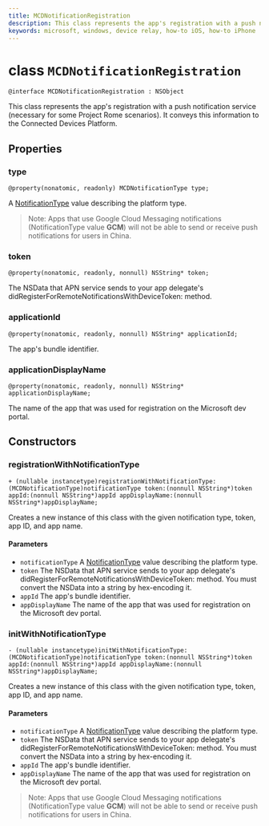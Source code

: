 ```yaml
---
title: MCDNotificationRegistration
description: This class represents the app's registration with a push notification service (necessary for some Project Rome scenarios). 
keywords: microsoft, windows, device relay, how-to iOS, how-to iPhone 
---
```


# class `MCDNotificationRegistration`

```
@interface MCDNotificationRegistration : NSObject
```


This class represents the app's registration with a push notification service (necessary for some Project Rome scenarios). It conveys this information to the Connected Devices Platform.

## Properties

### type
`@property(nonatomic, readonly) MCDNotificationType type;`

A [NotificationType](NotificationType.md) value describing the platform type.

> Note: Apps that use Google Cloud Messaging notifications (NotificationType value **GCM**) will not be able to send or receive push notifications for users in China.

### token
`@property(nonatomic, readonly, nonnull) NSString* token;`

The NSData that APN service sends to your app delegate's didRegisterForRemoteNotificationsWithDeviceToken: method.

### applicationId
`@property(nonatomic, readonly, nonnull) NSString* applicationId;`

The app's bundle identifier. 

### applicationDisplayName
`@property(nonatomic, readonly, nonnull) NSString* applicationDisplayName;`

The name of the app that was used for registration on the Microsoft dev portal.

## Constructors

### registrationWithNotificationType
`+ (nullable instancetype)registrationWithNotificationType:(MCDNotificationType)notificationType
    token:(nonnull NSString*)token
    appId:(nonnull NSString*)appId
    appDisplayName:(nonnull NSString*)appDisplayName;`

Creates a new instance of this class with the given notification type, token, app ID, and app name.

#### Parameters
* `notificationType` A [NotificationType](NotificationType.md) value describing the platform type.
* `token` The NSData that APN service sends to your app delegate's didRegisterForRemoteNotificationsWithDeviceToken: method. You must convert the NSData into a string by hex-encoding it.
* `appId` The app's bundle identifier.
* `appDisplayName` The name of the app that was used for registration on the Microsoft dev portal.

### initWithNotificationType
`- (nullable instancetype)initWithNotificationType:(MCDNotificationType)notificationType
    token:(nonnull NSString*)token
    appId:(nonnull NSString*)appId
    appDisplayName:(nonnull NSString*)appDisplayName;`

Creates a new instance of this class with the given notification type, token, app ID, and app name.

#### Parameters
* `notificationType` A [NotificationType](NotificationType.md) value describing the platform type.
* `token` The NSData that APN service sends to your app delegate's didRegisterForRemoteNotificationsWithDeviceToken: method. You must convert the NSData into a string by hex-encoding it.
* `appId` The app's bundle identifier.
* `appDisplayName` The name of the app that was used for registration on the Microsoft dev portal.

> Note: Apps that use Google Cloud Messaging notifications (NotificationType value **GCM**) will not be able to send or receive push notifications for users in China.
